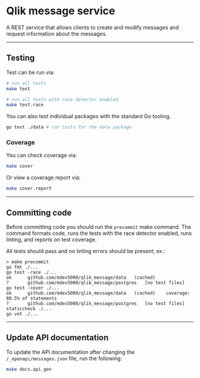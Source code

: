 # Qlik message service

A REST service that allows clients to create and modify messages 
and request information about the messages.

---

## Testing

Test can be run via:

```bash
# run all tests
make test

# run all tests with race detector enabled
make test.race
```

You can also test individual packages with the standard Go
tooling.

```bash
go test ./data # run tests for the data package
```

### Coverage

You can check coverage via:

```bash
make cover
```

Or view a coverage report via:

```bash
make cover.report
```

---

## Committing code

Before committing code you should run the `precommit` make
command. The command formats code, runs the tests with the
race detector enabled, runs linting, and reports on test
coverage.

All tests should pass and no linting errors should be present, ex.:

```
> make precommit
go fmt ./...
go test -race ./...
ok  	github.com/mdev5000/qlik_message/data	(cached)
?   	github.com/mdev5000/qlik_message/postgres	[no test files]
go test -cover ./...
ok  	github.com/mdev5000/qlik_message/data	(cached)	coverage: 80.5% of statements
?   	github.com/mdev5000/qlik_message/postgres	[no test files]
staticcheck ./...
go vet ./...
```

---

## Update API documentation

To update the API documentation after changing the `/_openapi/messages.json` file, run the following:

```bash
make docs.api.gen
```